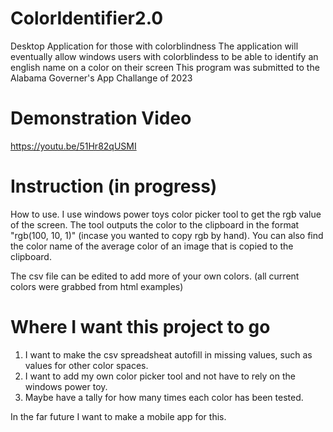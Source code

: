 # ColorIdentifier2.0
Desktop Application for those with colorblindness
The application will eventually allow windows users with colorblindess to be able to identify an english name on a color on their screen
This program was submitted to the Alabama Governer's App Challange of 2023

# Demonstration Video
https://youtu.be/51Hr82qUSMI

# Instruction (in progress)
How to use. I use windows power toys color picker tool to get the rgb value of the screen. The tool outputs the color to the clipboard in the format "rgb(100, 10, 1)" (incase you wanted to copy rgb by hand). You can also find the color name of the average color of an image that is copied to the clipboard.

The csv file can be edited to add more of your own colors. (all current colors were grabbed from html examples)

# Where I want this project to go
1. I want to make the csv spreadsheat autofill in missing values, such as values for other color spaces.
2. I want to add my own color picker tool and not have to rely on the windows power toy.
3. Maybe have a tally for how many times each color has been tested.

In the far future I want to make a mobile app for this.
